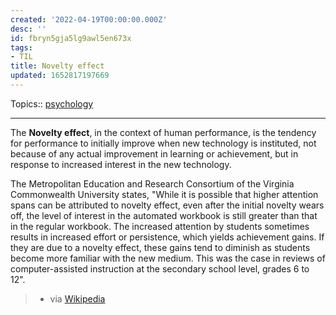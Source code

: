 ```yaml
---
created: '2022-04-19T00:00:00.000Z'
desc: ''
id: fbryn5gja5lg9awl5en673x
tags:
- TIL
title: Novelty effect
updated: 1652817197669
---
```

   
Topics::  [psychology](../topics/psychology.md)   
   
   
---   
   
The **Novelty effect**, in the context of human performance, is the tendency for performance to initially improve when new technology is instituted, not because of any actual improvement in learning or achievement, but in response to increased interest in the new technology.   
   
The Metropolitan Education and Research Consortium of the Virginia Commonwealth University states, "While it is possible that higher attention spans can be attributed to novelty effect, even after the initial novelty wears off, the level of interest in the automated workbook is still greater than that in the regular workbook. The increased attention by students sometimes results in increased effort or persistence, which yields achievement gains. If they are due to a novelty effect, these gains tend to diminish as students become more familiar with the new medium. This was the case in reviews of computer-assisted instruction at the secondary school level, grades 6 to 12".   
   
> - via [Wikipedia](https://en.wikipedia.org/wiki/Novelty%20effect)
